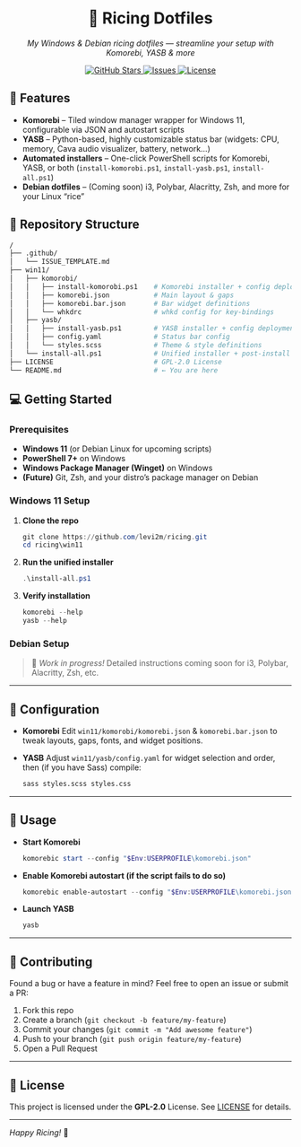 

<p align="center">
  <a href="https://github.com/levi2m/ricing"></a>
</p>
<h1 align="center">💎 Ricing Dotfiles</h1>
<p align="center"><em>My Windows & Debian ricing dotfiles — streamline your setup with Komorebi, YASB & more</em></p>

<p align="center">
  <a href="https://github.com/levi2m/ricing/stargazers">
    <img src="https://img.shields.io/github/stars/levi2m/ricing?style=social" alt="GitHub Stars"/>
  </a>
  <a href="https://github.com/levi2m/ricing/issues">
    <img src="https://img.shields.io/github/issues/levi2m/ricing" alt="Issues"/>
  </a>
  <a href="LICENSE">
    <img src="https://img.shields.io/github/license/levi2m/ricing" alt="License"/>
  </a>
</p>


## 🚀 Features

- **Komorebi** – Tiled window manager wrapper for Windows 11, configurable via JSON and autostart scripts  
- **YASB** – Python-based, highly customizable status bar (widgets: CPU, memory, Cava audio visualizer, battery, network…)  
- **Automated installers** – One-click PowerShell scripts for Komorebi, YASB, or both (`install-komorobi.ps1`, `install-yasb.ps1`, `install-all.ps1`)  
- **Debian dotfiles** – (Coming soon) i3, Polybar, Alacritty, Zsh, and more for your Linux “rice”  


## 📁 Repository Structure

```bash
/
├── .github/
│   └── ISSUE_TEMPLATE.md
├── win11/
│   ├── komorobi/
│   │   ├── install-komorobi.ps1    # Komorebi installer + config deployment
│   │   ├── komorebi.json           # Main layout & gaps
│   │   ├── komorebi.bar.json       # Bar widget definitions
│   │   └── whkdrc                  # whkd config for key-bindings
│   ├── yasb/
│   │   ├── install-yasb.ps1        # YASB installer + config deployment
│   │   ├── config.yaml             # Status bar config
│   │   └── styles.scss             # Theme & style definitions
│   └── install-all.ps1             # Unified installer + post-install checks
├── LICENSE                         # GPL-2.0 License
└── README.md                       # ← You are here
````


## 💻 Getting Started

### Prerequisites

* **Windows 11** (or Debian Linux for upcoming scripts)
* **PowerShell 7+** on Windows
* **Windows Package Manager (Winget)** on Windows
* **(Future)** Git, Zsh, and your distro’s package manager on Debian

### Windows 11 Setup

1. **Clone the repo**

   ```powershell
   git clone https://github.com/levi2m/ricing.git
   cd ricing\win11
   ```
2. **Run the unified installer**

   ```powershell
   .\install-all.ps1
   ```
3. **Verify installation**

   ```powershell
   komorebi --help
   yasb --help
   ```

### Debian Setup

> 🚧 *Work in progress!* Detailed instructions coming soon for i3, Polybar, Alacritty, Zsh, etc.

---

## 🔧 Configuration

* **Komorebi**
  Edit `win11/komorobi/komorebi.json` & `komorebi.bar.json` to tweak layouts, gaps, fonts, and widget positions.

* **YASB**
  Adjust `win11/yasb/config.yaml` for widget selection and order, then (if you have Sass) compile:

  ```bash
  sass styles.scss styles.css
  ```

---

## 📝 Usage

* **Start Komorebi**

  ```powershell
  komorebic start --config "$Env:USERPROFILE\komorebi.json"
  ```

* **Enable Komorebi autostart (if the script fails to do so)**

  ```powershell
  komorebic enable-autostart --config "$Env:USERPROFILE\komorebi.json"
  ```

* **Launch YASB**

  ```powershell
  yasb
  ```

---

## 🤝 Contributing

Found a bug or have a feature in mind? Feel free to open an issue or submit a PR:

1. Fork this repo
2. Create a branch (`git checkout -b feature/my-feature`)
3. Commit your changes (`git commit -m "Add awesome feature"`)
4. Push to your branch (`git push origin feature/my-feature`)
5. Open a Pull Request

---

## 📜 License

This project is licensed under the **GPL-2.0** License. See [LICENSE](LICENSE) for details.

---

*Happy Ricing!* 🚀